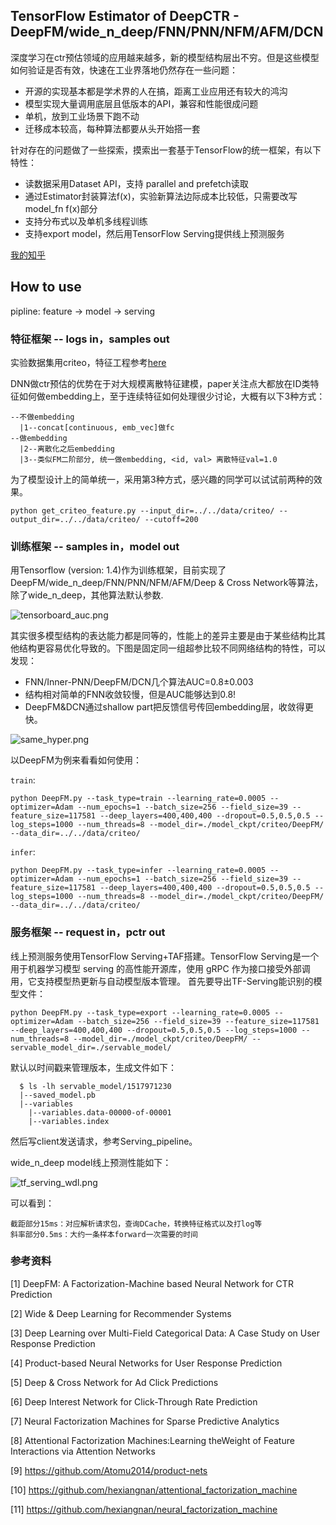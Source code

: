 ## TensorFlow Estimator of DeepCTR - DeepFM/wide_n_deep/FNN/PNN/NFM/AFM/DCN
深度学习在ctr预估领域的应用越来越多，新的模型结构层出不穷。但是这些模型如何验证是否有效，快速在工业界落地仍然存在一些问题：

* 开源的实现基本都是学术界的人在搞，距离工业应用还有较大的鸿沟
* 模型实现大量调用底层且低版本的API，兼容和性能很成问题
* 单机，放到工业场景下跑不动
* 迁移成本较高，每种算法都要从头开始搭一套

针对存在的问题做了一些探索，摸索出一套基于TensorFlow的统一框架，有以下特性：

* 读数据采用Dataset API，支持 parallel and prefetch读取
* 通过Estimator封装算法f(x)，实验新算法边际成本比较低，只需要改写model_fn f(x)部分
* 支持分布式以及单机多线程训练
* 支持export model，然后用TensorFlow Serving提供线上预测服务

[我的知乎](https://zhuanlan.zhihu.com/p/33699909)

## How to use
pipline: feature → model → serving

### 特征框架 -- logs in，samples out
实验数据集用criteo，特征工程参考[here](https://github.com/PaddlePaddle/models/blob/develop/deep_fm/preprocess.py)

DNN做ctr预估的优势在于对大规模离散特征建模，paper关注点大都放在ID类特征如何做embedding上，至于连续特征如何处理很少讨论，大概有以下3种方式：

    --不做embedding
      |1--concat[continuous, emb_vec]做fc
    --做embedding
      |2--离散化之后embedding
      |3--类似FM二阶部分, 统一做embedding, <id, val> 离散特征val=1.0
为了模型设计上的简单统一，采用第3种方式，感兴趣的同学可以试试前两种的效果。

    python get_criteo_feature.py --input_dir=../../data/criteo/ --output_dir=../../data/criteo/ --cutoff=200

### 训练框架 -- samples in，model out
用Tensorflow (version: 1.4)作为训练框架，目前实现了DeepFM/wide_n_deep/FNN/PNN/NFM/AFM/Deep & Cross Network等算法，除了wide_n_deep，其他算法默认参数.

![tensorboard_auc.png](https://github.com/lambdaji/tf_repos/raw/master/deep_ctr/uploads/tensorboard_auc.png)

其实很多模型结构的表达能力都是同等的，性能上的差异主要是由于某些结构比其他结构更容易优化导致的。下图是固定同一组超参比较不同网络结构的特性，可以发现：
- FNN/Inner-PNN/DeepFM/DCN几个算法AUC=0.8±0.003
- 结构相对简单的FNN收敛较慢，但是AUC能够达到0.8!
- DeepFM&DCN通过shallow part把反馈信号传回embedding层，收敛得更快。

![same_hyper.png](https://github.com/lambdaji/tf_repos/raw/master/deep_ctr/uploads/same_hyper.png)

以DeepFM为例来看看如何使用：

``train``:

    python DeepFM.py --task_type=train --learning_rate=0.0005 --optimizer=Adam --num_epochs=1 --batch_size=256 --field_size=39 --feature_size=117581 --deep_layers=400,400,400 --dropout=0.5,0.5,0.5 --log_steps=1000 --num_threads=8 --model_dir=./model_ckpt/criteo/DeepFM/ --data_dir=../../data/criteo/

``infer``:

    python DeepFM.py --task_type=infer --learning_rate=0.0005 --optimizer=Adam --num_epochs=1 --batch_size=256 --field_size=39 --feature_size=117581 --deep_layers=400,400,400 --dropout=0.5,0.5,0.5 --log_steps=1000 --num_threads=8 --model_dir=./model_ckpt/criteo/DeepFM/ --data_dir=../../data/criteo/

### 服务框架 -- request in，pctr out
线上预测服务使用TensorFlow Serving+TAF搭建。TensorFlow Serving是一个用于机器学习模型 serving 的高性能开源库，使用 gRPC 作为接口接受外部调用，它支持模型热更新与自动模型版本管理。
首先要导出TF-Serving能识别的模型文件：

    python DeepFM.py --task_type=export --learning_rate=0.0005 --optimizer=Adam --batch_size=256 --field_size=39 --feature_size=117581 --deep_layers=400,400,400 --dropout=0.5,0.5,0.5 --log_steps=1000 --num_threads=8 --model_dir=./model_ckpt/criteo/DeepFM/ --servable_model_dir=./servable_model/


默认以时间戳来管理版本，生成文件如下：

      $ ls -lh servable_model/1517971230
      |--saved_model.pb
      |--variables
        |--variables.data-00000-of-00001
        |--variables.index

然后写client发送请求，参考Serving_pipeline。

wide_n_deep model线上预测性能如下：

![tf_serving_wdl.png](https://github.com/lambdaji/tf_repos/raw/master/deep_ctr/uploads/tf_serving_wdl.png)

可以看到：

    截距部分15ms：对应解析请求包，查询DCache，转换特征格式以及打log等
    斜率部分0.5ms：大约一条样本forward一次需要的时间

### 参考资料
[1] DeepFM: A Factorization-Machine based Neural Network for CTR Prediction

[2] Wide & Deep Learning for Recommender Systems

[3] Deep Learning over Multi-Field Categorical Data: A Case Study on User Response Prediction

[4] Product-based Neural Networks for User Response Prediction

[5] Deep & Cross Network for Ad Click Predictions

[6] Deep Interest Network for Click-Through Rate Prediction

[7] Neural Factorization Machines for Sparse Predictive Analytics

[8] Attentional Factorization Machines:Learning theWeight of Feature Interactions via Attention Networks

[9] https://github.com/Atomu2014/product-nets

[10] https://github.com/hexiangnan/attentional_factorization_machine

[11] https://github.com/hexiangnan/neural_factorization_machine
